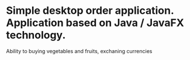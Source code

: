 # Simple desktop order application. Application based on Java / JavaFX technology.
Ability to buying vegetables and fruits, exchaning currencies
